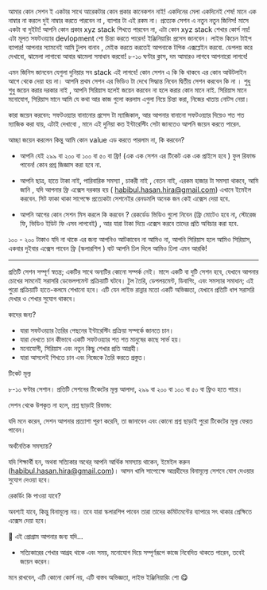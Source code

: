 আমার কোন সেশন ই একটার সাথে আরেকটার কোন প্রকার কানেকশন নাই! একদিনের মেলা একদিনেই শেষ! মানে এক নাম্বার না করলে দুই নাম্বার করতে পারবেন না , ব্যাপার টা এই রকম না। প্রত্যেক সেশন এ নতুন নতুন জিনিস! মাসে একটা বা দুইটা! আপনি কোন প্রকার xyz stack শিখতে পারবেন না, এটা কোন xyz stack শেখার কোর্স নয়! এটা মূলত সফটওয়্যার devlopment শো চিন্তা করতে পারেন! ইঞ্জিনিয়ারিং প্রসেস জানবেন। লাইভ কিচেন টাইপ ব্যাপার! আপনার স্যামনেই আমি টুলস বানাব , মেইক করতে করতেই আপনাকে টপিক এক্সপ্লেইন করবো. ডেপলয় করে দেখাবো, ঝামেলা লাগাবো আবার ঝামেলা সমাধান করবো! ৮-১০ ঘণ্টার ক্লাস, দম আমারও লাগবে আপনারো লাগবে!

এমন জিনিস জানবেন যেগুলা দুনিয়ার সব stack এই লাগবে! কোন সেশন এ কি কি থাকবে এর কোন আউটলাইন আগে থেকে দেয়া হয় না। আপনি প্রথম সেশন এর ভিডিও টা দেখে সিদ্ধান্ত নিবেন দ্বিতীয় সেশন করবেন কি না । শুধু শুধু জয়েন করার দরকার নাই , আপনি সিরিয়াস হলেই জয়েন করবেন না হলে করার কোন মানে নাই. সিরিয়াস মানে মনোযোগ, সিরিয়াস মানে আমি যে কথা আর কাজ গুলো করলাম এগুলা নিয়ে চিন্তা করা, নিজের খাতায় নোটস নেয়া।

কারা জয়েন করবেন: সফটওয়্যার বানানোর প্রসেস টা ম্যাজিকাল, আর আপনার বানানো সফটওয়্যার দিয়েও শত শত ম্যাজিক করা যায়, এটাই দেখাবো , মানে এই দুনিয়া কত ইন্টারেস্টিং সেটা জানতেও আপনি জয়েন করতে পারেন.

আচ্ছা জয়েন করলেন কিন্তু আমি কোন value এড করতে পারলাম না, কি করবেন?

- আপনি যেই ২৯৯ বা ২০০ বা ১০০ বা ৫০ বা ফ্রি! (এক এক সেশন এর টিকেট এক এক প্রাইসে হবে ) ফুল রিফান্ড পাবেন! কোন প্রশ্ন জিজ্ঞাস করা হবে না.

- আপনি ছাত্র, হাতে টাকা নাই, পারিবারিক সমস্যা , চাকরী নাই , বেতন নাই, এরকম হাজার টা সমস্যা থাকবে, আমি জানি , যদি আপনার ফ্রি এক্সেস দরকার হয় ( habibul.hasan.hira@gmail.com) এখানে ইমেইল করবেন. সিট ফাকা থাকা সাপেক্ষে প্রত্যেকটা সেশনেইর রেনডমলি অনেক জন কেই এক্সেস দেয়া হবে.

- আপনি আগের কোন সেশন মিস করলে কি করবেন ? রেকর্ডেড ভিডিও গুলো নিবেন (ফ্রি মোটেও হবে না, স্টোরেজ ফি, ভিডিও ইডিট ফি এসব লাগবেই) , আর যারা টাকা দিয়ে এক্সেস করবে তাদের প্রতি অবিচার করা হবে.

১০০ - ২০০ টাকাও যদি না থাকে এর জন্য আপনিও আটকাবেন না আমিও না, আপনি সিরিয়াস হলে আমিও সিরিয়াস, একবার দুইবার এক্সেস পাবেন ফ্রি (স্কলারশিপ ) বাট আপনি ঢিল দিলে আমিও ঢিলা এমন আরকি!

---


প্রতিটি সেশন সম্পূর্ণ স্বতন্ত্র; একটির সাথে অন্যটির কোনো সম্পর্ক নেই। মাসে একটি বা দুটি সেশন হবে, যেখানে আপনার চোখের সামনেই সরাসরি ডেভেলপমেন্ট প্রক্রিয়াটি ঘটবে। টুল তৈরি, ডেপলয়মেন্ট, ডিবাগিং, এবং সমস্যার সমাধান; এই পুরো প্রক্রিয়াটি হাতে-কলমে শেখানো হবে। এটি যেন লাইভ রান্নার মতো একটি অভিজ্ঞতা, যেখানে প্রতিটি ধাপ সরাসরি দেখার ও শেখার সুযোগ থাকবে।

কাদের জন্য?

- যারা সফটওয়্যার তৈরির পেছনের ইন্টারেস্টিং প্রক্রিয়া সম্পর্কে জানতে চান।
- যারা দেখতে চান কীভাবে একটি সফটওয়্যার শত শত মানুষের কাছে সার্ভ হয়।
- মনোযোগী, সিরিয়াস এবং নতুন কিছু শেখার প্রতি আগ্রহী।
- যারা আসলেই শিখতে চান এবং নিজেকে তৈরি করতে প্রস্তুত।

টিকেট মূল্য  

৮-১০ ঘণ্টার সেশান। প্রতিটি সেশনের টিকেটের মূল্য আলাদা, ২৯৯ বা ২০০ বা ১০০ বা ৫০ বা ফ্রিও হতে পারে।

সেশন থেকে উপকৃত না হলে, প্রশ্ন ছাড়াই রিফান্ড: 

যদি মনে করেন, সেশন আপনার প্রত্যাশা পূরণ করেনি, তা জানাবেন এবং কোনো প্রশ্ন ছাড়াই পুরো টিকেটের মূল্য ফেরত পাবেন।

অর্থনৈতিক সমস্যায়?   

যদি শিক্ষার্থী হন, অথবা সত্যিকার অথের্  আপনি আর্থিক সমস্যায় থাকেন, ইমেইল করুন (habibul.hasan.hira@gmail.com)। আসন খালি সাপেক্ষেে আগ্রহীদের বিনামূল্যে সেশনে যোগ দেওয়ার সুযোগ দেওয়া হবে।

রেকর্ডিং কি পাওয়া যাবে? 

অবশ্যই যাবে, কিন্তু বিনামূল্যে নয়। তবে যারা স্কলারশিপ পাবেন তারা তাদের কমিটমেন্টের ব্যাপারে সৎ থাকার প্রেক্ষিতে এক্সেস দেয়া হবে।

🔖 এই প্রোগ্রাম আপনার জন্য যদি…

- সত্যিকারের শেখার আগ্রহ থাকে এবং সময়, মনোযোগ দিয়ে সম্পূর্ণরূপে কাজে নিবেদিত থাকতে পারেন, তবেই জয়েন করেন। 

মনে রাখবেন, এটি কোনো কোর্স নয়, এটি বাস্তব অভিজ্ঞতা, লাইভ ইঞ্জিনিয়ারিং শো 😋
